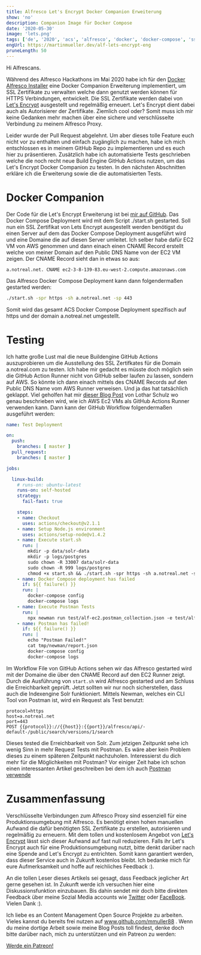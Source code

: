 ```yaml
---
title: Alfresco Let's Encrypt Docker Companion Erweiterung
show: 'no'
description: Companion Image für Docker Compose
date: '2020-05-30'
image: 'lets.png'
tags: ['de', '2020', 'acs', 'alfresco', 'docker', 'docker-compose', 'ssl', 'github-actions']
engUrl: https://martinmueller.dev/alf-lets-encrypt-eng
pruneLength: 50
---
```


Hi Alfrescans.

Während des Alfresco Hackathons im Mai 2020 habe ich für den [Docker Alfresco Installer](https://github.com/Alfresco/alfresco-docker-installer) eine Docker Companion Erweiterung implementiert, um SSL Zertifikate zu verwalten welche dann genutzt werden können für HTTPS Verbindungen, entwickelt. Die SSL Zertifikate werden dabei von [Let's Encrypt](https://letsencrypt.org/de/) ausgestellt und regelmäßig erneuert. Let's Encrypt dient dabei auch als Autorisierer der Zertifikate. Ziemlich cool oder? Somit muss ich mir keine Gedanken mehr machen über eine sichere und verschlüsselte Verbindung zu meinem Alfresco Proxy.

Leider wurde der Pull Request abgelehnt. Um aber dieses tolle Feature euch nicht vor zu enthalten und einfach zugänglich zu machen, habe ich mich entschlossen es in meinem GitHub Repo zu implementieren und es euch hier zu präsentieren. Zusätzlich habe ich automatisierte Tests geschrieben welche die noch recht neue Build Engine GitHub Actions nutzen, um das Let's Encrypt Docker Companion zu testen. In den nächsten Abschnitten erkläre ich die Erweiterung sowie die die automatisierten Tests.

# Docker Companion
Der Code für die Let's Encrypt Erweiterung ist bei [mir auf GitHub](https://github.com/mmuller88/alf-lets-encrypt). Das Docker Compose Deployment wird mit dem Script ./start.sh gestarted. Soll nun ein SSL Zertifikat von Lets Encrypt ausgestellt werden benötigst du einen Server auf dem das Docker Compose Deployment ausgeführt wird und eine Domaine die auf diesen Server umleitet. Ich selber habe dafür EC2 VM von AWS genommen und dann einach einen CNAME Record erstellt welche von meiner Domain auf den Public DNS Name von der EC2 VM zeigen. Der CNAME Record sieht dan in etwas so aus:

```
a.notreal.net. CNAME ec2-3-8-139-83.eu-west-2.compute.amazonaws.com
```

Das Alfresco Docker Compose Deployment kann dann folgendermaßen gestarted werden:
```BASH
./start.sh -spr https -sh a.notreal.net -sp 443
```

Somit wird das gesamt ACS Docker Compose Deployment spezifisch auf https und der domain a.notreal.net umgestellt.

# Testing
Ich hatte große Lust mal die neue Buildengine GitHub Actions auszuprobieren um die Ausstellung des SSL Zertifkates für die Domain a.notreal.com zu testen. Ich habe mir gedacht es müsste doch möglich sein die GitHub Action Runner nicht von GitHub selber laufen zu lassen, sondern auf AWS. So könnte ich dann einach mittels des CNAME Records auf den Public DNS Name vom AWS Runner verweisen. Und ja das hat tatsächlich geklappt. Viel geholfen hat mir [dieser Blog Post](https://www.lotharschulz.info/2019/12/09/github-action-self-hosted-runners-on-aws-incl-spot-instances/) von Lothar Schulz wo genau beschrieben wird, wie ich AWS Ec2 VMs als GitHub Actions Runner verwenden kann. Dann kann der GitHub Workflow folgendermaßen ausgeführt werden:

```YAML
name: Test Deployment

on:
  push:
    branches: [ master ]
  pull_request:
    branches: [ master ]

jobs:

  linux-build:
    # runs-on: ubuntu-latest
    runs-on: self-hosted
    strategy:
      fail-fast: true

    steps:
    - name: Checkout
      uses: actions/checkout@v2.1.1
    - name: Setup Node.js environment
      uses: actions/setup-node@v1.4.2
    - name: Execute start.sh
      run: |
        mkdir -p data/solr-data
        mkdir -p logs/postgres
        sudo chown -R 33007 data/solr-data
        sudo chown -R 999 logs/postgres
        chmod +x start.sh && ./start.sh -spr https -sh a.notreal.net -sp 443
    - name: Docker Compose deployment has failed
      if: ${{ failure() }}
      run: |
        docker-compose config
        docker-compose logs
    - name: Execute Postman Tests
      run: |
        npx newman run test/alf-ec2.postman_collection.json -e test/alf-ec2.postman_environment.json -r cli,json --reporter-json-export tmp/newman/report.json
    - name: Postman has failed!
      if: ${{ failure() }}
      run: |
        echo "Postman Failed!"
        cat tmp/newman/report.json
        docker-compose config
        docker-compose logs
```

Im Workflow File von GitHub Actions sehen wir das Alfresco gestarted wird mit der Domaine die über den CNAME Record auf den EC2 Runner zeigt. Durch die Ausführung von `start.sh` wird Alfresco gestarted und am Schluss die Erreichbarkeit geprüft. Jetzt sollten wir nur noch sicherstellen, dass auch die Indexengine Solr funktioniert. Mittels Newman, welches ein CLI Tool von Postman ist, wird ein Request als Test benutzt:

```
protocol=https
host=a.notreal.net
port=443
POST {{protocol}}://{{host}}:{{port}}/alfresco/api/-default-/public/search/versions/1/search
```

Dieses tested die Erreichbarkeit von Solr. Zum jetzigen Zeitpunkt sehe ich wenig Sinn in mehr Request Tests mit Postman. Es wäre aber kein Problem dieses zu einem späteren Zeitpunkt nachzuholen. Interessierst du dich mehr für die Möglichkeiten mit Postman? Vor einiger Zeit habe ich schon einen interessanten Artikel geschreiben bei dem ich auch [Postman verwende](https://martinmueller.dev/cdk-example)


# Zusammenfassung
Verschlüsselte Verbindungen zum Alfresco Proxy sind essenziell für eine Produktionsumgebung mit Alfresco. Es benötigt einen hohen manuellen Aufwand die dafür benötigten SSL Zertifikate zu erstellen, autorisieren und regelmäßig zu erneuern. Mit dem tollen und kostenlosem Angebot von [Let's Encrypt](https://letsencrypt.org/de/) lässt sich dieser Aufwand auf fast null reduzieren. Falls ihr Let's Encrypt auch für eine Produktionsumgebung nutzt, bitte denkt darüber nach eine Spende and Let's Encrypt zu entrichten. Somit kann garantiert werden, dass dieser Service auch in Zukunft kostenlos bleibt. Ich bedanke mich für eure Aufmerksamkeit und hoffe auf reichliches Feedback :).

An die tollen Leser dieses Artikels sei gesagt, dass Feedback jeglicher Art gerne gesehen ist. In Zukunft werde ich versuchen hier eine Diskussionsfunktion einzubauen. Bis dahin sendet mir doch bitte direkten Feedback über meine Sozial Media accounts wie [Twitter](https://twitter.com/MartinMueller_) oder [FaceBook](https://www.facebook.com/martin.muller.10485). Vielen Dank :).

Ich liebe es an Content Management Open Source Projekte zu arbeiten. Vieles kannst du bereits frei nutzen auf www.github.com/mmuller88 . Wenn du meine dortige Arbeit sowie meine Blog Posts toll findest, denke doch bitte darüber nach, mich zu unterstützen und ein Patreon zu werden:

<a href="https://www.patreon.com/bePatron?u=29010217" data-patreon-widget-type="become-patron-button">Werde ein Patreon!</a><script async src="https://c6.patreon.com/becomePatronButton.bundle.js"></script>